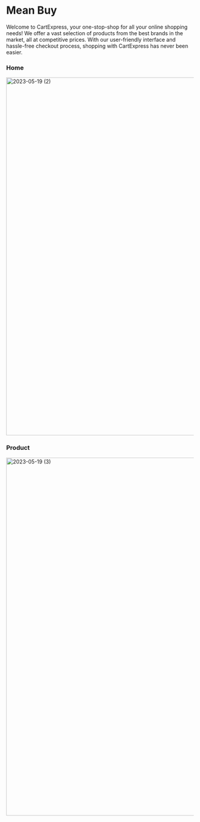 # Mean Buy
Welcome to CartExpress, your one-stop-shop for all your online shopping needs! We offer a vast selection of products from the best brands in the market, all at competitive prices. With our user-friendly interface and hassle-free checkout process, shopping with CartExpress has never been easier.


### Home

<img width="960" alt="2023-05-19 (2)" src="https://github.com/bisht1418/CartExpress/assets/112753461/5691e74e-064f-461e-87d9-eb4ea3ccda5e">



### Product


<img width="960" alt="2023-05-19 (3)" src="https://github.com/bisht1418/CartExpress/assets/112753461/b3833161-2e70-40ad-83bd-a805265cd0d7">
